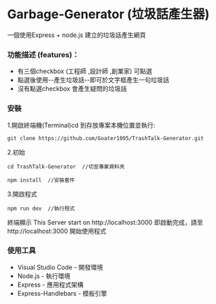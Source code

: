 # Garbage-Generator (垃圾話產生器)
一個使用Express + node.js 建立的垃圾話產生網頁


### 功能描述 (features)：
* 有三個checkbox (工程師 ,設計師 ,創業家) 可點選
* 點選後使用--產生垃圾話--即可於文字框產生一句垃圾話
* 沒有點選checkbox 會產生疑問的垃圾話

### 安裝
1.開啟終端機(Terminal)cd 到存放專案本機位置並執行:
```
git clone https://github.com/Goater1095/TrashTalk-Generator.git
```
2.初始
```
cd TrashTalk-Generator  //切至專案資料夾
```
```
npm install  //安裝套件
```
3.開啟程式
```
npm run dev  //執行程式
```
終端顯示 This Server start on http://localhost:3000
即啟動完成，請至http://localhost:3000 開始使用程式

### 使用工具
* Visual Studio Code - 開發環境
* Node.js - 執行環境
* Express - 應用程式架構
* Express-Handlebars - 模板引擎

